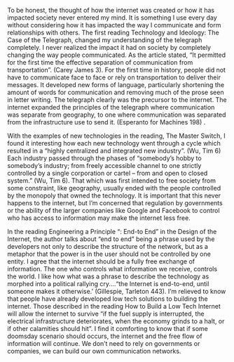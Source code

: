 To be honest, the thought of how the internet was created or how it has impacted society never entered my mind. It is something I use every day without considering how it has impacted the way I communicate and form relationships with others. The first reading Technology and Ideology: The Case of the Telegraph, changed my understanding of the telegraph completely. I never realized the impact it had on society by completely changing the way people communicated. As the article stated, “It permitted for the first time the effective separation of communication from transportation”. (Carey James 3). For the first time in history, people did not have to communicate face to face or rely on transportation to deliver their messages. It developed new forms of language, particularly shortening the amount of words for communication and removing much of the prose seen in letter writing. The telegraph clearly was the precursor to the internet. The internet expanded the principles of the telegraph where communication was separate from geography, to one where communication was separated from the infrastructure use to send it. (Esperanto for Machines 198) .
					
With the examples of new technologies in the reading, The Master Switch, I found it interesting how each new technology went through a cycle which resulted in a “highly centralized and integrated new industry”. (Wu, Tim 6) Each industry passed through the phases of “somebody’s hobby to somebody’s industry; from freely accessible channel to one strictly controlled by a single corporation or cartel – from and open to closed system.” (Wu, Tim 6). That which was first intended to free society from some constraint, like geography, usually ended with the people controlled by the monopoly that owned the technology. It is important that this never happens to the internet, but I’m concerned that regulation by governments or the ability of the larger companies like Google and Facebook to control who has access to information may make the internet less free.
					
In the reading Engineering a Principle “: End-to End” in the Design of the Internet, the author talks about “end to end” being a phrase used by the developers not only to describe the structure of the network, but as a metaphor that the power is in the user should not be controlled by one entity. I agree that the internet should be a fully free exchange of information. The one who controls what information we receive, controls the world. I like how what was a phrase to describe the technology as morphed into a political rallying cry....“the Internet is end-to-end, until someone makes it otherwise.’ (Gillespie, Tarleton 443). I’m relieved to know that people have already developed low tech solutions to building the internet. Those described in the reading How to Build a Low Tech Internet will allow the internet to survive “if the fuel supply is interrupted, the electrical infrastructure deteriorates, when the economy grinds to a halt, or if other calamities should hit”. I find it comforting to know that if some doomsday scenario should occurs, the internet and the free flow of information will continue. We don’t need to rely on governments or companies, we can build our own communication networks. 
